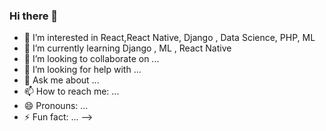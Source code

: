 ### Hi there 👋
- 🔭 I’m interested in React,React Native, Django , Data Science, PHP, ML
- 🌱 I’m currently learning Django , ML , React Native
- 👯 I’m looking to collaborate on ...
- 🤔 I’m looking for help with ...
- 💬 Ask me about ...
- 📫 How to reach me: ...
- 😄 Pronouns: ...
- ⚡ Fun fact: ...
-->
